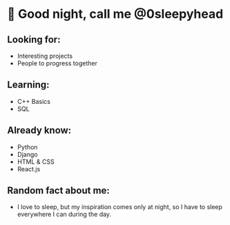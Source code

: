 # 👋 Good night, call me @0sleepyhead
## Looking for:
- Interesting projects
- People to progress together
## Learning: 
- C++ Basics
- SQL
## Already know:
- Python
- Django
- HTML & CSS
- React.js
## Random fact about me:
- I love to sleep, but my inspiration comes only at night, so I have to sleep everywhere I can during the day.

<!---
0sleepyhead/0sleepyhead is a ✨ special ✨ repository because its `README.md` (this file) appears on your GitHub profile.
You can click the Preview link to take a look at your changes.
--->
